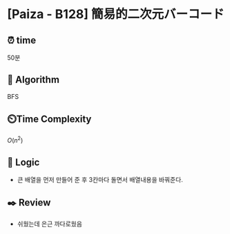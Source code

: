 # [Paiza - B128] 簡易的二次元バーコード

## ⏰ **time**

50분

## :pushpin: **Algorithm**

BFS

## ⏲️**Time Complexity**

$O(n^2)$

## :round_pushpin: **Logic**

- 큰 배열을 먼저 만들어 준 후 3칸마다 돌면서 배열내용을 바꿔준다.

## :black_nib: **Review**

- 쉬웠는데 은근 까다로웠음
